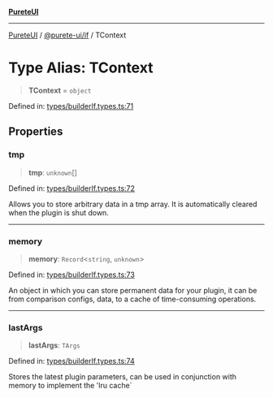 [**PureteUI**](../../../README.md)

***

[PureteUI](../../../packages.md) / [@purete-ui/if](../README.md) / TContext

# Type Alias: TContext

> **TContext** = `object`

Defined in: [types/builderIf.types.ts:71](https://github.com/zerok-cell/PureteUI/blob/main/libs/if/src/lib/types/builderIf.types.ts#L71)

## Properties

### tmp

> **tmp**: `unknown`[]

Defined in: [types/builderIf.types.ts:72](https://github.com/zerok-cell/PureteUI/blob/main/libs/if/src/lib/types/builderIf.types.ts#L72)

Allows you to store arbitrary data in a tmp array.
It is automatically cleared when the plugin is shut down.

***

### memory

> **memory**: `Record`\<`string`, `unknown`\>

Defined in: [types/builderIf.types.ts:73](https://github.com/zerok-cell/PureteUI/blob/main/libs/if/src/lib/types/builderIf.types.ts#L73)

An object in which you can store permanent data for
your plugin, it can be from comparison configs, data, to a cache of
time-consuming operations.

***

### lastArgs

> **lastArgs**: `TArgs`

Defined in: [types/builderIf.types.ts:74](https://github.com/zerok-cell/PureteUI/blob/main/libs/if/src/lib/types/builderIf.types.ts#L74)

Stores the latest plugin parameters, can be used in
conjunction with memory to implement the 'lru cache`
